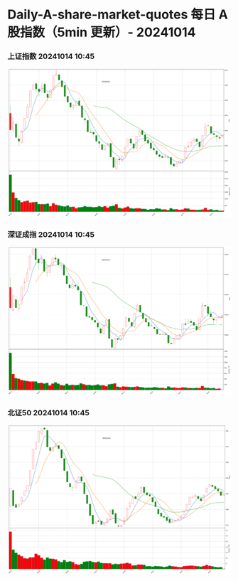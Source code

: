 
# Daily-A-share-market-quotes 每日 A 股指数（5min 更新）- 20241014

### 上证指数 20241014 10:45
![](./fig/2024/10/20241014-sh000001.png)

### 深证成指 20241014 10:45
![](./fig/2024/10/20241014-sz399001.png)

### 北证50 20241014 10:45
![](./fig/2024/10/20241014-bj899050.png)
